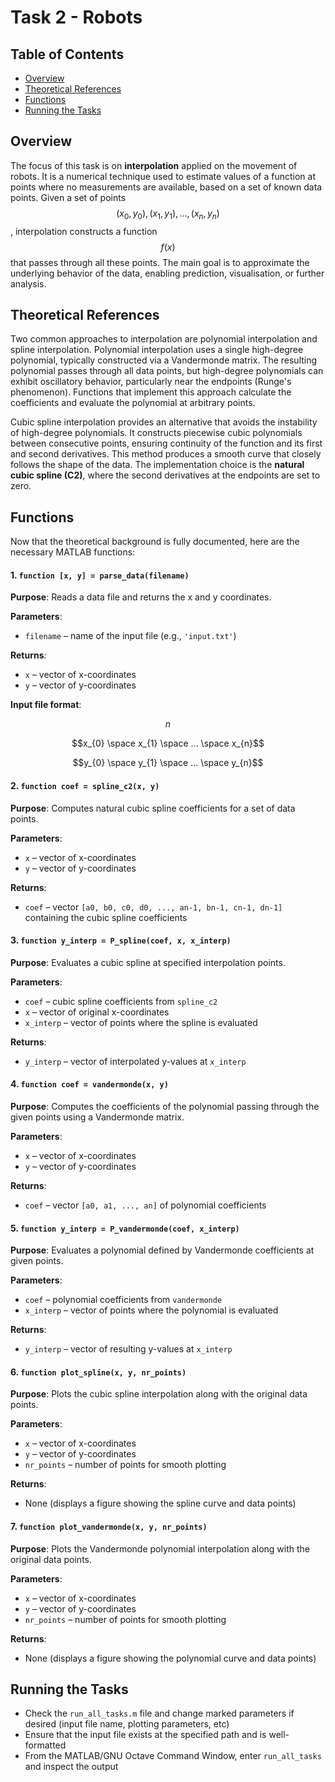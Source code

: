 # Task 2 - Robots

## Table of Contents

- [Overview](#overview)
- [Theoretical References](#theoretical-references)
- [Functions](#functions)
- [Running the Tasks](#running-the-tasks)

## Overview

The focus of this task is on **interpolation** applied on the movement of robots. It is a numerical technique used to estimate values of a function at points where no measurements are available,
based on a set of known data points. Given a set of points $$(x_0, y_0), (x_1, y_1), \dots, (x_n, y_n)$$, interpolation constructs a function $$f(x)$$ that passes through all these points.
The main goal is to approximate the underlying behavior of the data, enabling prediction, visualisation, or further analysis.

## Theoretical References

Two common approaches to interpolation are polynomial interpolation and spline interpolation. Polynomial interpolation uses a single high-degree polynomial, typically constructed via a Vandermonde matrix.
The resulting polynomial passes through all data points, but high-degree polynomials can exhibit oscillatory behavior, particularly near the endpoints (Runge's phenomenon).
Functions that implement this approach calculate the coefficients and evaluate the polynomial at arbitrary points.

Cubic spline interpolation provides an alternative that avoids the instability of high-degree polynomials. It constructs piecewise cubic polynomials between consecutive points, ensuring continuity of the function and its first and second derivatives.
This method produces a smooth curve that closely follows the shape of the data. The implementation choice is the **natural cubic spline (C2)**, where the second derivatives at the endpoints are set to zero. 


## Functions

Now that the theoretical background is fully documented, here are the necessary MATLAB functions:

#### 1. `function [x, y] = parse_data(filename)`

**Purpose**: Reads a data file and returns the x and y coordinates.

**Parameters**:
- `filename` – name of the input file (e.g., `'input.txt'`)

**Returns**:
- `x` – vector of x-coordinates
- `y` – vector of y-coordinates

**Input file format**:

$$n$$

$$x_{0} \space x_{1} \space ... \space x_{n}$$

$$y_{0} \space y_{1} \space ... \space y_{n}$$

#### 2. `function coef = spline_c2(x, y)`

**Purpose**: Computes natural cubic spline coefficients for a set of data points.

**Parameters**:
- `x` – vector of x-coordinates
- `y` – vector of y-coordinates

**Returns**:
- `coef` – vector `[a0, b0, c0, d0, ..., an-1, bn-1, cn-1, dn-1]` containing the cubic spline coefficients

#### 3. `function y_interp = P_spline(coef, x, x_interp)`

**Purpose**: Evaluates a cubic spline at specified interpolation points.

**Parameters**:
- `coef` – cubic spline coefficients from `spline_c2`
- `x` – vector of original x-coordinates
- `x_interp` – vector of points where the spline is evaluated

**Returns**:
- `y_interp` – vector of interpolated y-values at `x_interp`

#### 4. `function coef = vandermonde(x, y)`

**Purpose**: Computes the coefficients of the polynomial passing through the given points using a Vandermonde matrix.

**Parameters**:
- `x` – vector of x-coordinates
- `y` – vector of y-coordinates

**Returns**:
- `coef` – vector `[a0, a1, ..., an]` of polynomial coefficients

#### 5. `function y_interp = P_vandermonde(coef, x_interp)`

**Purpose**: Evaluates a polynomial defined by Vandermonde coefficients at given points.

**Parameters**:
- `coef` – polynomial coefficients from `vandermonde`
- `x_interp` – vector of points where the polynomial is evaluated

**Returns**:
- `y_interp` – vector of resulting y-values at `x_interp`

#### 6. `function plot_spline(x, y, nr_points)`

**Purpose**: Plots the cubic spline interpolation along with the original data points.

**Parameters**:
- `x` – vector of x-coordinates
- `y` – vector of y-coordinates
- `nr_points` – number of points for smooth plotting

**Returns**:
- None (displays a figure showing the spline curve and data points)

#### 7. `function plot_vandermonde(x, y, nr_points)`

**Purpose**: Plots the Vandermonde polynomial interpolation along with the original data points.

**Parameters**:
- `x` – vector of x-coordinates
- `y` – vector of y-coordinates
- `nr_points` – number of points for smooth plotting

**Returns**:
- None (displays a figure showing the polynomial curve and data points)

## Running the Tasks

- Check the `run_all_tasks.m` file and change marked parameters if desired (input file name, plotting parameters, etc)
- Ensure that the input file exists at the specified path and is well-formatted
- From the MATLAB/GNU Octave Command Window, enter `run_all_tasks` and inspect the output
